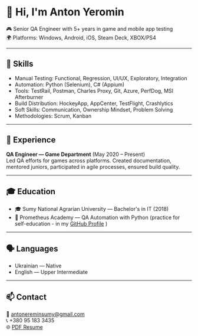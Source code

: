 # 👋 Hi, I'm Anton Yeromin

🎮 Senior QA Engineer with 5+ years in game and mobile app testing  
🌍 Platforms: Windows, Android, iOS, Steam Deck, XBOX/PS4

---

## 🧪 Skills
- Manual Testing: Functional, Regression, UI/UX, Exploratory, Integration
- Automation: Python (Selenium), C# (Appium)
- Tools: TestRail, Postman, Charles Proxy, Git, Azure, PerfDog, MSI Afterburner
- Build Distribution: HockeyApp, AppCenter, TestFlight, Crashlytics
- Soft Skills: Communication, Ownership Mindset, Problem Solving
- Methodologies: Scrum, Kanban

---

## 💼 Experience
**QA Engineer — Game Department** (May 2020 – Present)  
Led QA efforts for games across platforms. Created documentation, mentored juniors, participated in agile processes, ensured build quality.

---

## 🎓 Education
- 🎓 Sumy National Agrarian University — Bachelor's in IT (2018)
- 🧠 Prometheus Academy — QA Automation with Python (practice for self-education - in my <a href="https://github.com/LightNeO" target="_blank" rel="noopener noreferrer">GitHub Profile</a>
)

---

## 🗣️ Languages
- Ukrainian — Native  
- English — Upper Intermediate

---

## 📫 Contact
📧 antonereminsumy@gmail.com  
📞 +380 95 183 3435  
🌐 [PDF Resume](assets/Anton_Yeryomin_resume.pdf)
